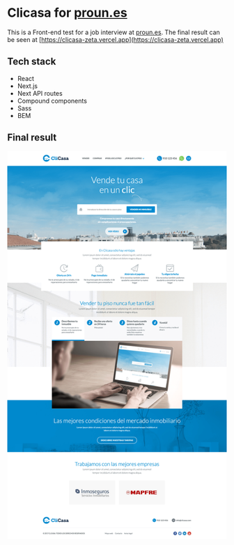 # Clicasa for [proun.es](https://www.proun.es/)

This is a Front-end test for a job interview at [proun.es](https://www.proun.es/). The final result can be seen at [https://clicasa-zeta.vercel.app](https://clicasa-zeta.vercel.app)

## Tech stack

- React
- Next.js
- Next API routes
- Compound components
- Sass
- BEM

## Final result

![Clicasa landing page](/public/images/screenshot.png)
